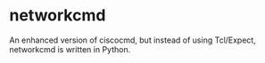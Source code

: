 # networkcmd
An enhanced version of ciscocmd, but instead of using Tcl/Expect, networkcmd is written in Python.
